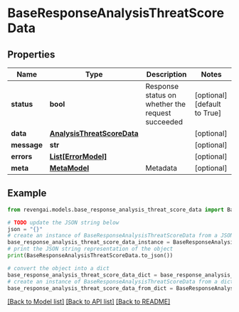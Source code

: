 # BaseResponseAnalysisThreatScoreData


## Properties

Name | Type | Description | Notes
------------ | ------------- | ------------- | -------------
**status** | **bool** | Response status on whether the request succeeded | [optional] [default to True]
**data** | [**AnalysisThreatScoreData**](AnalysisThreatScoreData.md) |  | [optional] 
**message** | **str** |  | [optional] 
**errors** | [**List[ErrorModel]**](ErrorModel.md) |  | [optional] 
**meta** | [**MetaModel**](MetaModel.md) | Metadata | [optional] 

## Example

```python
from revengai.models.base_response_analysis_threat_score_data import BaseResponseAnalysisThreatScoreData

# TODO update the JSON string below
json = "{}"
# create an instance of BaseResponseAnalysisThreatScoreData from a JSON string
base_response_analysis_threat_score_data_instance = BaseResponseAnalysisThreatScoreData.from_json(json)
# print the JSON string representation of the object
print(BaseResponseAnalysisThreatScoreData.to_json())

# convert the object into a dict
base_response_analysis_threat_score_data_dict = base_response_analysis_threat_score_data_instance.to_dict()
# create an instance of BaseResponseAnalysisThreatScoreData from a dict
base_response_analysis_threat_score_data_from_dict = BaseResponseAnalysisThreatScoreData.from_dict(base_response_analysis_threat_score_data_dict)
```
[[Back to Model list]](../README.md#documentation-for-models) [[Back to API list]](../README.md#documentation-for-api-endpoints) [[Back to README]](../README.md)


